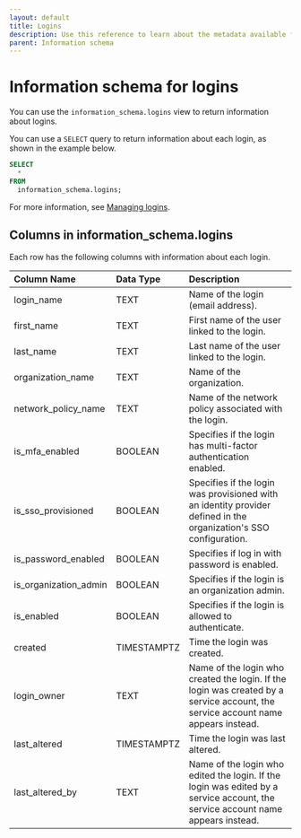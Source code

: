 ```yaml
---
layout: default
title: Logins
description: Use this reference to learn about the metadata available for Firebolt logins using the information schema.
parent: Information schema
---
```


# Information schema for logins

You can use the `information_schema.logins` view to return information about logins.

You can use a `SELECT` query to return information about each login, as shown in the example below.

```sql
SELECT
  *
FROM
  information_schema.logins;
```

For more information, see [Managing logins](../../Guides/managing-your-organization/managing-logins.md).

## Columns in information_schema.logins

Each row has the following columns with information about each login.

| Column Name           | Data Type   | Description                                                                                                                       |
|:----------------------|:------------|:----------------------------------------------------------------------------------------------------------------------------------|
| login_name            | TEXT        | Name of the login (email address).                                                                                                |
| first_name            | TEXT        | First name of the user linked to the login.                                                                                       |
| last_name             | TEXT        | Last name of the user linked to the login.                                                                                        |
| organization_name     | TEXT        | Name of the organization.                                                                                                         |
| network_policy_name   | TEXT        | Name of the network policy associated with the login.                                                                             |
| is_mfa_enabled        | BOOLEAN     | Specifies if the login has multi-factor authentication enabled.                                                                   |
| is_sso_provisioned    | BOOLEAN     | Specifies if the login was provisioned with an identity provider defined in the organization's SSO configuration.                 |
| is_password_enabled   | BOOLEAN     | Specifies if log in with password is enabled.                                                                                     |
| is_organization_admin | BOOLEAN     | Specifies if the login is an organization admin.                                                                                  |
| is_enabled            | BOOLEAN     | Specifies if the login is allowed to authenticate.                                                                                |
| created               | TIMESTAMPTZ | Time the login was created.                                                                                                       |
| login_owner           | TEXT        | Name of the login who created the login. If the login was created by a service account, the service account name appears instead. |
| last_altered          | TIMESTAMPTZ | Time the login was last altered.                                                                                                  |
| last_altered_by       | TEXT        | Name of the login who edited the login. If the login was edited by a service account, the service account name appears instead.   | 

